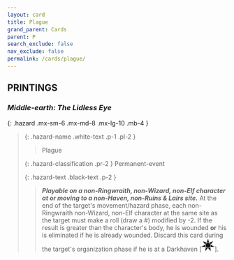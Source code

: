 ```yaml
---
layout: card
title: Plague
grand_parent: Cards
parent: P
search_exclude: false
nav_exclude: false
permalink: /cards/plague/
---
```


## PRINTINGS


### _Middle-earth: The Lidless Eye_

{: .hazard .mx-sm-6 .mx-md-8 .mx-lg-10 .mb-4 }
> {: .hazard-name .white-text .p-1 .pl-2 }
> > <div class="hazard-mp"></div>
> > <div class="card-name">Plague</div>
>
> {: .hazard-classification .pr-2 }
> Permanent-event
>
> {: .hazard-text .black-text .p-2 }
> > ***Playable on a non-Ringwraith, non-Wizard, non-Elf character at or moving to a non-Haven, non-Ruins & Lairs site.*** At the end of the target's movement/hazard phase, each non-Ringwraith non-Wizard, non-Elf character at the same site as the target must make a roll (draw a #) modified by -2. If the result is greater than the character's body, he is wounded **or** his is eliminated if he is already wounded. Discard this card during the target's organization phase if he is at a Darkhaven <nobr>[<img src="/assets/images/dark-haven.svg">]</nobr>. 
>
